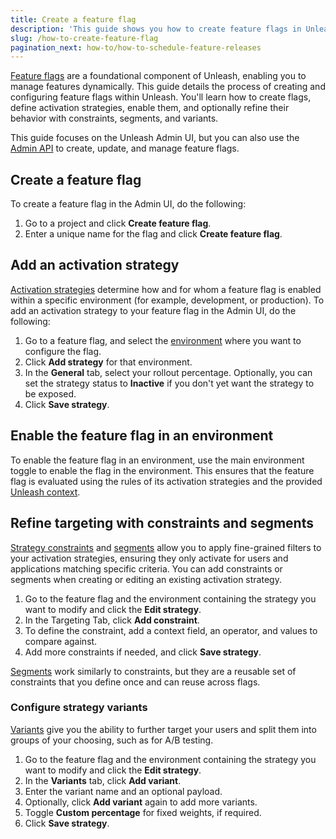 ```yaml
---
title: Create a feature flag
description: 'This guide shows you how to create feature flags in Unleash and how to add constraints, segments, variants, and more.'
slug: /how-to-create-feature-flag
pagination_next: how-to/how-to-schedule-feature-releases
---
```


[Feature flags](../reference/feature-toggles) are a foundational component of Unleash, enabling you to manage features dynamically. This guide details the process of creating and configuring feature flags within Unleash. You'll learn how to create flags, define activation strategies, enable them, and optionally refine their behavior with constraints, segments, and variants.

This guide focuses on the Unleash Admin UI, but you can also use the [Admin API](/reference/api/unleash/create-feature) to create, update, and manage feature flags.

## Create a feature flag

To create a feature flag in the Admin UI, do the following:

1. Go to a project and click **Create feature flag**.
2. Enter a unique name for the flag and click **Create feature flag**.

## Add an activation strategy

[Activation strategies](/reference/activation-strategies) determine how and for whom a feature flag is enabled within a specific environment (for example, development, or production). To add an activation strategy to your feature flag in the Admin UI, do the following:

1. Go to a feature flag, and select the [environment](/reference/environments) where you want to configure the flag.
2. Click **Add strategy** for that environment.
3. In the **General** tab, select your rollout percentage. Optionally, you can set the strategy status to **Inactive** if you don't yet want the strategy to be exposed.
4. Click **Save strategy**.

## Enable the feature flag in an environment

To enable the feature flag in an environment, use the main environment toggle to enable the flag in the environment. This ensures that the feature flag is evaluated using the rules of its activation strategies and the provided [Unleash context](/reference/unleash-context).

## Refine targeting with constraints and segments

[Strategy constraints](/reference/activation-strategies#constraints) and [segments](../reference/segments) allow you to apply fine-grained filters to your activation strategies, ensuring they only activate for users and applications matching specific criteria. You can add constraints or segments when creating or editing an existing activation strategy.

1. Go to the feature flag and the environment containing the strategy you want to modify and click the **Edit strategy**.
2. In the Targeting Tab, click **Add constraint**.
3. To define the constraint, add a context field, an operator, and values to compare against.
4. Add more constraints if needed, and click **Save strategy**.

[Segments](/reference/segments) work similarly to constraints, but they are a reusable set of constraints that you define once and can reuse across flags.

### Configure strategy variants

[Variants](../reference/feature-toggle-variants) give you the ability to further target your users and split them into groups of your choosing, such as for A/B testing.

1. Go to the feature flag and the environment containing the strategy you want to modify and click the **Edit strategy**.
2. In the **Variants** tab, click **Add variant**.
3. Enter the variant name and an optional payload.
4. Optionally, click **Add variant** again to add more variants.
5. Toggle **Custom percentage** for fixed weights, if required.
6. Click **Save strategy**.